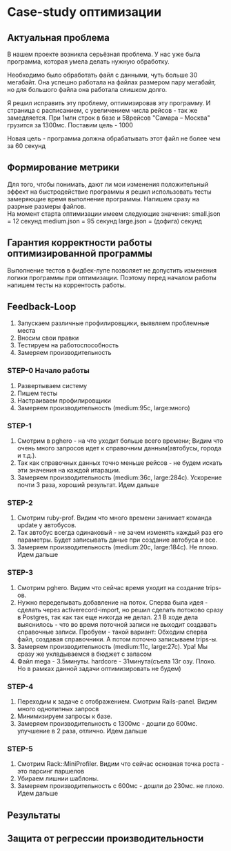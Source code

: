 # Case-study оптимизации

## Актуальная проблема
В нашем проекте возникла серьёзная проблема.
У нас уже была программа, которая умела делать нужную обработку.

Необходимо было обработать файл с данными, чуть больше 30 мегабайт.
Она успешно работала на файлах размером пару мегабайт, но для большого файла она работала слишком долго.

Я решил исправить эту проблему, оптимизировав эту программу.
И страница с расписанием, с увеличением числа рейсов - так же замедляется.
При 1млн строк в базе и 58рейсов "Самара – Москва" грузится за 1300мс. Поставим цель - 1000  

Новая цель - программа должна обрабатывать этот файл не более чем за 60 секунд

## Формирование метрики
Для того, чтобы понимать, дают ли мои изменения положительный эффект на быстродействие программы я 
решил использовать тесты замеряющие время выполнение программы. Напишем сразу на разрные размеры файлов.  
На момент старта оптимизации имеем следующие значения:
small.json = 12 секунд
medium.json = 95 секунд
large.json = (дофига) секунд


## Гарантия корректности работы оптимизированной программы
Выполнение тестов в фидбек-лупе позволяет не допустить изменения логики программы при оптимизации. 
Поэтому перед началом работы напишем тесты на коррентость работы. 


## Feedback-Loop
1. Запускаем различные профилировщики, выявляем проблемные места
2. Вносим свои правки
3. Тестируем на работоспособность
4. Замеряем производительность

### STEP-0 Начало работы 
1. Развертываем систему
2. Пишем тесты 
3. Настраиваем профилировщики
4. Замеряем производительность (medium:95с, large:много)

### STEP-1
1. Смотрим в pghero - на что уходит больше всего времени; Видим что очень много запросов идет к справочним данным(автобусы, города и т.д.).
2. Так как справочных данных точно меньше рейсов - не будем искать эти значения на каждой итарации.
3. Замеряем производительность (medium:36с, large:284c). Ускорение почти 3 раза, хороший результат. Идем дальше 

### STEP-2 
1. Смотрим ruby-prof. Видим что много времени занимает команда update у автобусов.
2. Так автобус всегда одинаковый - не зачем изменять каждый раз его параметры. Будет записывать даные при создание автобуса и все.
3. Замеряем производительность (medium:20с, large:184c). Не плохо. Идем дальше 

### STEP-3
1. Смотрим pghero. Видим что сейчас время уходит на создание trips-ов. 
2. Нужно переделывать добавление на поток. Сперва была идея - сделать через activerecord-import, но решил сделать потоково сразу в Postgres, так как так еще никогда не делал.
2.1 В ходе дела выяснилось - что во время поточной записи не выходит создавать справочные записи. Пробуем - такой вариант: Обходим сперва файл, создавая справочники. А потом поточно записываем trips-ы. 
3. Замеряем производительность (medium:11с, large:27c). Ура! Мы сразу же уклвдываемся в бюджет с запасом
4. Файл mega - 3.5минуты. hardcore - 31минута(съела 13г озу. Плохо. Но в рамках данной задачи оптимизировать не будем)

### STEP-4
1. Переходим к задаче с отображением. Смотрим Rails-panel. Видим много однотипных запросв
2. Минимизируем запросы к базе. 
3. Замеряем производительность c 1300мс - дошли до 600мс. улучшение в 2 раза, отлично. Идем дальше

### STEP-5
1. Смотрим Rack::MiniProfiler. Видим что сейчас основная точка роста - это парсинг паршелов
2. Убираем лишнии шаблоны.
3. Замеряем производительность c 600мс - дошли до 230мс. не плохо. Идем дальше
 


## Результаты

## Защита от регрессии производительности

